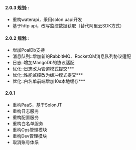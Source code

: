 #### 2.0.3 规划::
* 重构waterapi，采用solon.uapi开发
* 基于http api，改写监控数据获取（替代阿里云SDK方式）

#### 2.0.2 规划::
* 增加PoalDb支持
* 消息队列::增加新的RabbitMQ、RocketQM消息队列协议适配
* 日志::增加MangoDb的协议适配
* 优化::日志改为管道模式提交***
* 优化::性能监控改为缓冲模式提交***
* 优化::白名单前端增加10s本地缓存***

#### 2.0.1
* 重构PaaS，基于SolonJT
* 重构日志服务
* 重构配置服务
* 重构白名单服务
* 重构Ops管理模块
* 重构Dev管理模块
* 取消账号体系